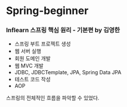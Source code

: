 # Spring-beginner

### Inflearn 스프링 핵심 원리 - 기본편 by 김영한

- 스프링 부트 프로젝트 생성
- 웹 서버 실행
- 회원 도메인 개발
- 웹 MVC 개발
- JDBC, JDBCTemplate, JPA, Spring Data JPA
- 테스트 코드 작성
- AOP

스프링의 전체적인 흐름을 파악할 수 있었다.

